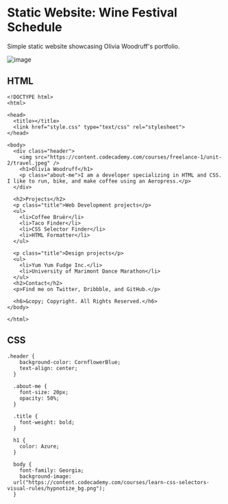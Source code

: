 # Static Website: Wine Festival Schedule

Simple static website showcasing Olivia Woodruff's portfolio.

![image](https://github.com/abemsq/olivia-woodruff-portfolio/blob/master/picture.png)

## HTML
```
<!DOCTYPE html>
<html>

<head>
  <title></title>
  <link href="style.css" type="text/css" rel="stylesheet">
</head>

<body>
  <div class="header">
    <img src="https://content.codecademy.com/courses/freelance-1/unit-2/travel.jpeg" />
    <h1>Olivia Woodruff</h1>
    <p class="about-me">I am a developer specializing in HTML and CSS. I like to run, bike, and make coffee using an Aeropress.</p>
  </div>

  <h2>Projects</h2>
  <p class="title">Web Development projects</p>
  <ul>
    <li>Coffee Bruër</li>
    <li>Taco Finder</li>
    <li>CSS Selector Finder</li>
    <li>HTML Formatter</li>
  </ul>

  <p class="title">Design projects</p>
  <ul>
    <li>Yum Yum Fudge Inc.</li>
    <li>University of Marimont Dance Marathon</li>
  </ul>
  <h2>Contact</h2>
  <p>Find me on Twitter, Dribbble, and GitHub.</p>

  <h6>&copy; Copyright. All Rights Reserved.</h6>
</body>

</html>
```

## CSS

```
.header {
    background-color: CornflowerBlue;
    text-align: center;
  }
  
  .about-me {
    font-size: 20px;
    opacity: 50%;
  }
  
  .title {
    font-weight: bold;
  }
  
  h1 {
    color: Azure;
  }
  
  body {
    font-family: Georgia;
    background-image: 
  url("https://content.codecademy.com/courses/learn-css-selectors-visual-rules/hypnotize_bg.png");
  }
```
